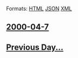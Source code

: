 
Formats: [HTML](2000/04/7/index.html)  [JSON](2000/04/7/index.json)  [XML](2000/04/7/index.xml)  

## [2000-04-7](/news/2000/04/7/index.md)

## [Previous Day...](/news/2000/04/6/index.md)

